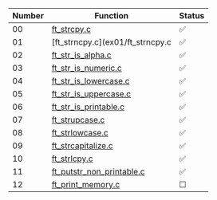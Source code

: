 | Number | Function    | Status  |
|--------|-------------|---------|
| 00     | [ft_strcpy.c](ex00/ft_strcpy.c)  | ✅       |
| 01     | [ft_strncpy.c](ex01/ft_strncpy.c  | ✅       |
| 02     | [ft_str_is_alpha.c](ex02/ft_str_is_alpha.c)  | ✅       |
| 03     | [ft_str_is_numeric.c](ex03/ft_str_is_numeric.c)  | ✅       |
| 04     | [ft_str_is_lowercase.c](ex04/ft_str_is_lowercase.c)  | ✅       |
| 05     | [ft_str_is_uppercase.c](ex05/ft_str_is_uppercase.c)   | ✅       |
| 06     | [ft_str_is_printable.c](ex06/ft_str_is_printable.c)   | ✅       |
| 07     | [ft_strupcase.c](ex07/ft_strupcase.c)    | ✅       |
| 08     | [ft_strlowcase.c](ex08/ft_strlowcase.c)   | ✅       |
| 09     | [ft_strcapitalize.c](ex09/ft_strcapitalize.c)   | ✅       |
| 10     | [ft_strlcpy.c](ex10/ft_strlcpy.c)   | ✅       |
| 11     | [ft_putstr_non_printable.c](ex11/ft_putstr_non_printable.c)   | ✅       |
| 12     | [ft_print_memory.c]()   |  ☐      |
